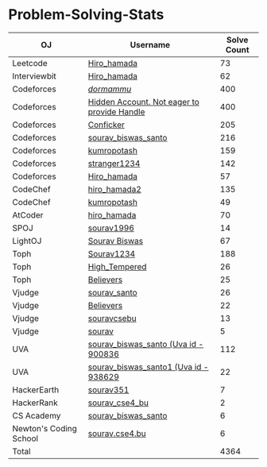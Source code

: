 # Problem-Solving-Stats
| OJ | Username | Solve Count |
| -- | -------- | ----------- |
| Leetcode | [Hiro_hamada](https://www.interviewbit.com/profile/souravcse4bu_d846b9a99d1c)| 73 |
| Interviewbit | [Hiro_hamada](https://leetcode.com/Hiro_hamada/)| 62 |
| Codeforces | [_dormammu_](https://codeforces.com/profile/_dormammu_)| 400 |
| Codeforces | [Hidden Account. Not eager to provide Handle](https://codeforces.com/profile/)| 400 |
| Codeforces | [Conficker](https://codeforces.com/profile/Conficker)| 205 |
| Codeforces | [sourav_biswas_santo](https://codeforces.com/profile/sourav_biswas_santo)| 216 |
| Codeforces | [kumropotash](https://codeforces.com/profile/kumropotash)| 159 |
| Codeforces | [stranger1234](https://codeforces.com/profile/stranger1234)| 142 |
| Codeforces | [Hiro_hamada](https://codeforces.com/profile/Hiro_hamada)| 57 |
| CodeChef | [hiro_hamada2](https://www.codechef.com/users/hiro_hamada2) | 135 |
| CodeChef | [kumropotash](https://www.codechef.com/users/kumropotash) | 49 |
| AtCoder | [hiro_hamada](https://atcoder.jp/users/hiro_hamada) | 70 |
| SPOJ | [sourav1996](https://www.spoj.com/users/sourav1996/) | 14 | 
| LightOJ | [Sourav Biswas](https://lightoj.com/user/sourav-cse4-) | 67 | 
| Toph | [Sourav1234](https://toph.co/u/Sourav1234) | 188 |
| Toph | [High_Tempered](https://toph.co/u/High_tempered) | 26 |
| Toph | [Believers](https://toph.co/u/Believers) | 25 |
| Vjudge | [sourav_santo](https://vjudge.net/user/sourav_santo) | 26 |
| Vjudge | [Believers](https://vjudge.net/user/Believers) | 22 |
| Vjudge | [souravcsebu](https://vjudge.net/user/souravcsebu) | 13 |
| Vjudge | [sourav](https://vjudge.net/user/souravcse1996) | 5 |
| UVA | [sourav_biswas_santo (Uva id - 900836](http://uhunt.onlinejudge.org/id/900836) | 112 |
| UVA | [sourav_biswas_santo1 (Uva id - 938629](http://uhunt.onlinejudge.org/id/938629) | 22 |
| HackerEarth | [sourav351](https://www.hackerearth.com/@sourav351) | 7 |
| HackerRank | [sourav_cse4_bu](https://www.hackerrank.com/sourav_cse4_bu?hr_r=1) | 2 |
| CS Academy | [sourav_biswas_santo](https://csacademy.com/user/sourav_biswas_santo) | 6 |
| Newton's Coding School | [sourav.cse4.bu](https://my.newtonschool.co/user/sourav.cse4.bu/) | 6 |
| Total | | 4364 |
